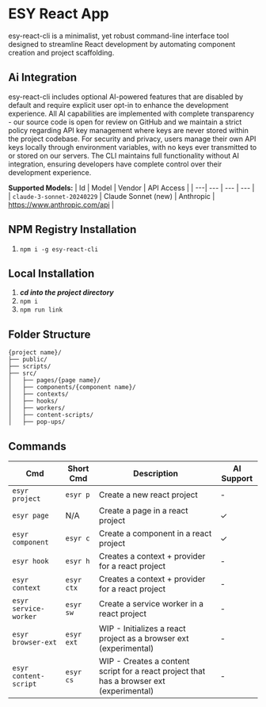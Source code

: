 # ESY React App
esy-react-cli is a minimalist, yet robust command-line interface tool designed to streamline React development by automating component creation and project scaffolding. 

## Ai Integration
esy-react-cli includes optional AI-powered features that are disabled by default and require explicit user opt-in to enhance the development experience. All AI capabilities are implemented with complete transparency - our source code is open for review on GitHub and we maintain a strict policy regarding API key management where keys are never stored within the project codebase. For security and privacy, users manage their own API keys locally through environment variables, with no keys ever transmitted to or stored on our servers. The CLI maintains full functionality without AI integration, ensuring developers have complete control over their development experience.

**Supported Models:**
| Id | Model | Vendor | API Access |
| ---| --- | --- | --- |
| `claude-3-sonnet-20240229` | Claude Sonnet (new) | Anthropic | https://www.anthropic.com/api |

## NPM Registry Installation
1. `npm i -g esy-react-cli`

## Local Installation
1. ___cd into the project directory___
2. `npm i`
3. `npm run link`

## Folder Structure
```
{project name}/
├── public/
├── scripts/
├── src/
│   ├── pages/{page name}/
│   ├── components/{component name}/
│   ├── contexts/
│   ├── hooks/
│   ├── workers/
│   ├── content-scripts/
│   ├── pop-ups/
```

## Commands
| Cmd | Short Cmd | Description | AI Support |
| --- | --- | --- | --- |
| `esyr project` | `esyr p` | Create a new react project | - |
| `esyr page` | N/A | Create a page in a react project | ✓ |
| `esyr component` | `esyr c` | Create a component in a react project | ✓ |
| `esyr hook` | `esyr h` | Creates a context + provider for a react project | - |
| `esyr context` | `esyr ctx` | Creates a context + provider for a react project | - |
| `esyr service-worker` | `esyr sw` | Create a service worker in a react project | - |
| `esyr browser-ext` | `esyr ext` | WIP - Initializes a react project as a browser ext (experimental) | - |
| `esyr content-script` | `esyr cs` | WIP - Creates a content script for a react project that has a browser ext (experimental) | - |

